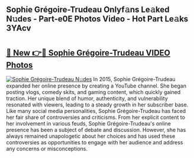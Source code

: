 ## Sophie Grégoire-Trudeau Onlyf𝚊ns Le𝚊ked N𝚞des - Part-e0E Photos Video - Hot Part Le𝚊ks 3YAcv

# <h2><a href="http://ab27665.deff.icu/?id=Sophie+Gr%c3%a9goire-Trudeau">🔗 New 👉🔴 Sophie Grégoire-Trudeau VIDEO Photos</a></h2>

[![Sophie Grégoire-Trudeau N𝚞des](https://i.imgur.com/rIISA9y.gif)](http://ab27665.deff.icu/?id=Sophie+Gr%c3%a9goire-Trudeau)
In 2015, Sophie Grégoire-Trudeau expanded her online presence by creating a YouTube channel. She began posting vlogs, comedy skits, and gaming content, which quickly gained traction. Her unique blend of humor, authenticity, and vulnerability resonated with viewers, leading to a steady growth in her subscriber base. Like many social media personalities, Sophie Grégoire-Trudeau has faced her fair share of controversies and criticisms. From her explicit content to her involvement in various feuds, Sophie Grégoire-Trudeau's online presence has been a subject of debate and discussion. However, she has always remained unapologetic about her choices and has used these controversies as opportunities to engage with her audience and address any concerns or misconceptions.
